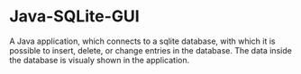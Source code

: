 # Java-SQLite-GUI
A Java application, which connects to a sqlite database, with which it is possible to insert, delete, or change entries in the database. The data inside the database is visualy shown in the application.
